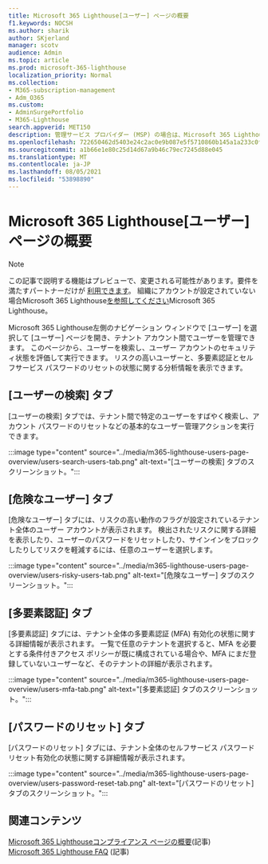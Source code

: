 ```yaml
---
title: Microsoft 365 Lighthouse[ユーザー] ページの概要
f1.keywords: NOCSH
ms.author: sharik
author: SKjerland
manager: scotv
audience: Admin
ms.topic: article
ms.prod: microsoft-365-lighthouse
localization_priority: Normal
ms.collection:
- M365-subscription-management
- Adm_O365
ms.custom:
- AdminSurgePortfolio
- M365-Lighthouse
search.appverid: MET150
description: 管理サービス プロバイダー (MSP) の場合は、Microsoft 365 Lighthouseユーザー ページについて説明します。
ms.openlocfilehash: 722650462d5403e24c2ac0e9b087e5f5710860b145a1a233c0f05a29ca77bbab
ms.sourcegitcommit: a1b66e1e80c25d14d67a9b46c79ec7245d88e045
ms.translationtype: MT
ms.contentlocale: ja-JP
ms.lasthandoff: 08/05/2021
ms.locfileid: "53898890"
---
```

# <a name="microsoft-365-lighthouse-users-page-overview"></a>Microsoft 365 Lighthouse[ユーザー] ページの概要 

> [!NOTE]
> この記事で説明する機能はプレビューで、変更される可能性があります。要件を満たすパートナーだけが [利用できます](m365-lighthouse-requirements.md)。 組織にアカウントが設定されていない場合Microsoft 365 Lighthouse[を参照してください](m365-lighthouse-sign-up.md)Microsoft 365 Lighthouse。

Microsoft 365 Lighthouse左側のナビゲーション ウィンドウで [ユーザー] を選択して [ユーザー] ページを開き、テナント アカウント間でユーザーを管理できます。 このページから、ユーザーを検索し、ユーザー アカウントのセキュリティ状態を評価して実行できます。 リスクの高いユーザーと、多要素認証とセルフサービス パスワードのリセットの状態に関する分析情報を表示できます。  
  
## <a name="search-users-tab"></a>[ユーザーの検索] タブ  
  
[ユーザーの検索] タブでは、テナント間で特定のユーザーをすばやく検索し、アカウント パスワードのリセットなどの基本的なユーザー管理アクションを実行できます。

:::image type="content" source="../media/m365-lighthouse-users-page-overview/users-search-users-tab.png" alt-text="[ユーザーの検索] タブのスクリーンショット。":::

## <a name="risky-users-tab"></a>[危険なユーザー] タブ

[危険なユーザー] タブには、リスクの高い動作のフラグが設定されているテナント全体のユーザー アカウントが表示されます。 検出されたリスクに関する詳細を表示したり、ユーザーのパスワードをリセットしたり、サインインをブロックしたりしてリスクを軽減するには、任意のユーザーを選択します。

:::image type="content" source="../media/m365-lighthouse-users-page-overview/users-risky-users-tab.png" alt-text="[危険なユーザー] タブのスクリーンショット。":::

## <a name="multifactor-authentication-tab"></a>[多要素認証] タブ

[多要素認証] タブには、テナント全体の多要素認証 (MFA) 有効化の状態に関する詳細情報が表示されます。 一覧で任意のテナントを選択すると、MFA を必要とする条件付きアクセス ポリシーが既に構成されている場合や、MFA にまだ登録していないユーザーなど、そのテナントの詳細が表示されます。

:::image type="content" source="../media/m365-lighthouse-users-page-overview/users-mfa-tab.png" alt-text="[多要素認証] タブのスクリーンショット。":::

## <a name="password-reset-tab"></a>[パスワードのリセット] タブ

[パスワードのリセット] タブには、テナント全体のセルフサービス パスワードリセット有効化の状態に関する詳細情報が表示されます。

:::image type="content" source="../media/m365-lighthouse-users-page-overview/users-password-reset-tab.png" alt-text="[パスワードのリセット] タブのスクリーンショット。":::

## <a name="related-content"></a>関連コンテンツ

[Microsoft 365 Lighthouseコンプライアンス ページの概要](m365-lighthouse-device-compliance-page-overview.md)(記事)\
[Microsoft 365 Lighthouse FAQ](m365-lighthouse-faq.yml) (記事)
